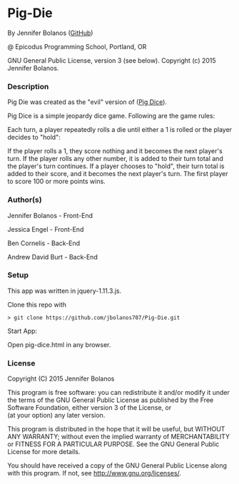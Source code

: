 # Pig-Die

<a href="APP LINK IF APPLICABLE" target="#"><APP LINK NAME></a>

By Jennifer Bolanos (<a href=https://github.com/jbolanos707/Pig-Die.git target="#">GitHub</a>)

@ Epicodus Programming School, Portland, OR

GNU General Public License, version 3 (see below). Copyright (c) 2015 Jennifer Bolanos.

### Description

Pig Die was created as the "evil" version of (<a href=https://github.com/jbolanos707/pig-dice.git target="#">Pig Dice</a>).

Pig Dice is a simple jeopardy dice game. Following are the game rules:

Each turn, a player repeatedly rolls a die until either a 1 is rolled or the player decides to "hold":

If the player rolls a 1, they score nothing and it becomes the next player's turn.
If the player rolls any other number, it is added to their turn total and the player's turn continues.
If a player chooses to "hold", their turn total is added to their score, and it becomes the next player's turn.
The first player to score 100 or more points wins.

### Author(s)

Jennifer Bolanos - Front-End

Jessica Engel - Front-End

Ben Cornelis - Back-End

Andrew David Burt - Back-End

### Setup

This app was written in jquery-1.11.3.js.

Clone this repo with
```console
> git clone https://github.com/jbolanos707/Pig-Die.git
```

Start App:

Open pig-dice.html in any browser.

### License ###
Copyright  (C)  2015  Jennifer Bolanos

This program is free software: you can redistribute it and/or modify
it under the terms of the GNU General Public License as published by
the Free Software Foundation, either version 3 of the License, or    
(at your option) any later version.

This program is distributed in the hope that it will be useful,
but WITHOUT ANY WARRANTY; without even the implied warranty of
MERCHANTABILITY or FITNESS FOR A PARTICULAR PURPOSE.  See the
GNU General Public License for more details.

You should have received a copy of the GNU General Public License
along with this program.  If not, see <http://www.gnu.org/licenses/>.
